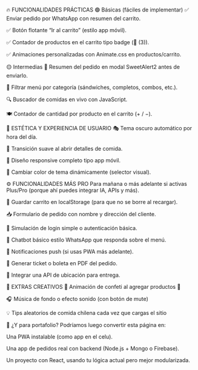 🔥 FUNCIONALIDADES PRÁCTICAS
🟢 Básicas (fáciles de implementar)
✅ Enviar pedido por WhatsApp con resumen del carrito.

✅ Botón flotante “Ir al carrito” (estilo app móvil).

✅ Contador de productos en el carrito tipo badge (🛒 (3)).

✅ Animaciones personalizadas con Animate.css en productos/carrito.

🟡 Intermedias
🧾 Resumen del pedido en modal SweetAlert2 antes de enviarlo.

🌮 Filtrar menú por categoría (sándwiches, completos, combos, etc.).

🔍 Buscador de comidas en vivo con JavaScript.

🍽️ Contador de cantidad por producto en el carrito (+ / −).

🎨 ESTÉTICA Y EXPERIENCIA DE USUARIO
🎭 Tema oscuro automático por hora del día.

🎯 Transición suave al abrir detalles de comida.

📱 Diseño responsive completo tipo app móvil.

🌈 Cambiar color de tema dinámicamente (selector visual).

⚙️ FUNCIONALIDADES MÁS PRO
Para mañana o más adelante si activas Plus/Pro (porque ahí puedes integrar IA, APIs y más).

📲 Guardar carrito en localStorage (para que no se borre al recargar).

📥 Formulario de pedido con nombre y dirección del cliente.

🔌 Simulación de login simple o autenticación básica.

🧠 Chatbot básico estilo WhatsApp que responda sobre el menú.

💬 Notificaciones push (si usas PWA más adelante).

🧾 Generar ticket o boleta en PDF del pedido.

🔄 Integrar una API de ubicación para entrega.

🤩 EXTRAS CREATIVOS
🎉 Animación de confeti al agregar productos 🎊

🎧 Música de fondo o efecto sonido (con botón de mute)

💡 Tips aleatorios de comida chilena cada vez que cargas el sitio

📝 ¿Y para portafolio?
Podríamos luego convertir esta página en:

Una PWA instalable (como app en el celu).

Una app de pedidos real con backend (Node.js + Mongo o Firebase).

Un proyecto con React, usando tu lógica actual pero mejor modularizada.
